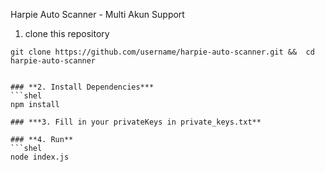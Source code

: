 Harpie Auto Scanner - Multi Akun Support

1. clone this repository
```shell
git clone https://github.com/username/harpie-auto-scanner.git &&  cd harpie-auto-scanner


### **2. Install Dependencies***
```shel
npm install

### ***3. Fill in your privateKeys in private_keys.txt**

### **4. Run**
```shel
node index.js